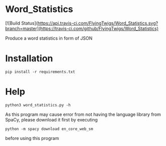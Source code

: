 # Word_Statistics
[![Build Status](https://api.travis-ci.com/FlyingTwigs/Word_Statistics.svg?branch=master](https://travis-ci.com/github/FlyingTwigs/Word_Statistics)

Produce a word statistics in form of JSON

# Installation

```pip install -r requirements.txt```

# Help

```
python3 word_statistics.py -h
```

As this program may cause error from not having the language library from SpaCy, please download it first by executing
``` 
python -m spacy download en_core_web_sm
```
before using this program
